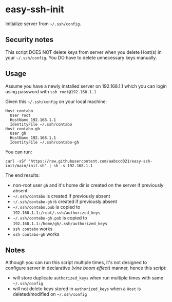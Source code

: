 # easy-ssh-init
Initialize server from `~/.ssh/config`.

## Security notes
This script DOES NOT delete keys from server when you delete Host(s) in your `~/.ssh/config`.
You DO have to delete unnecessary keys manually.

## Usage
Assume you have a newly installed server on 192.168.1.1 which you can login 
using password with `ssh root@192.168.1.1`

Given this `~/.ssh/config` on your local machine:
```ssh_config
Host contabo
  User root
  HostName 192.168.1.1
  IdentityFile ~/.ssh/contabo
Host contabo-gh
  User gh
  HostName 192.168.1.1
  IdentityFile ~/.ssh/contabo-gh
```

You can run:
```
curl -sSf "https://raw.githubusercontent.com/aabccd021/easy-ssh-init/main/init.sh" | sh -s 192.168.1.1
```

The end results:
- non-root user `gh` and it's home dir is created on the server if previously absent
- `~/.ssh/contabo` is created if previously absent
- `~/.ssh/contabo-gh` is created if previously absent
- `~/.ssh/contabo.pub` is copied to `192.168.1.1:/root/.ssh/authorized_keys`
- `~/.ssh/contabo-gh.pub` is copied to `192.168.1.1:/home/gh/.ssh/authorized_keys`
- `ssh contabo` works
- `ssh contabo-gh` works

## Notes
Although you can run this script multiple times,
it's not designed to configure server in declarative (*vine boom effect*) manner, 
hence this script:
- will store duplicate `authorized_keys` when run multiple times with same `~/.ssh/config`
- will not delete keys stored in `authorized_keys` when a `Host` is deleted/modified on `~/.ssh/config`
